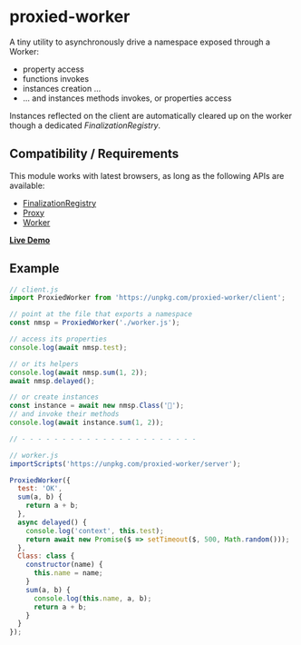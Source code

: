 # proxied-worker

A tiny utility to asynchronously drive a namespace exposed through a Worker:

  * property access
  * functions invokes
  * instances creation ...
  * ... and instances methods invokes, or properties access

Instances reflected on the client are automatically cleared up on the worker though a dedicated *FinalizationRegistry*.


## Compatibility / Requirements

This module works with latest browsers, as long as the following APIs are available:

  * [FinalizationRegistry](https://developer.mozilla.org/en-US/docs/Web/JavaScript/Reference/Global_Objects/FinalizationRegistry)
  * [Proxy](https://developer.mozilla.org/en-US/docs/Web/JavaScript/Reference/Global_Objects/Proxy)
  * [Worker](https://developer.mozilla.org/en-US/docs/Web/API/Worker/Worker)

**[Live Demo](https://webreflection.github.io/proxied-worker/test/)**


## Example

```js
// client.js
import ProxiedWorker from 'https://unpkg.com/proxied-worker/client';

// point at the file that exports a namespace
const nmsp = ProxiedWorker('./worker.js');

// access its properties
console.log(await nmsp.test);

// or its helpers
console.log(await nmsp.sum(1, 2));
await nmsp.delayed();

// or create instances
const instance = await new nmsp.Class('🍻');
// and invoke their methods
console.log(await instance.sum(1, 2));

// - - - - - - - - - - - - - - - - - - - - - - 

// worker.js
importScripts('https://unpkg.com/proxied-worker/server');

ProxiedWorker({
  test: 'OK',
  sum(a, b) {
    return a + b;
  },
  async delayed() {
    console.log('context', this.test);
    return await new Promise($ => setTimeout($, 500, Math.random()));
  },
  Class: class {
    constructor(name) {
      this.name = name;
    }
    sum(a, b) {
      console.log(this.name, a, b);
      return a + b;
    }
  }
});
```
